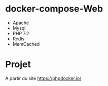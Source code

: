 # docker-compose-Web 
 * Apache 
 * Mysql 
 * PHP 7.2 
 * Redis 
 * MemCached

# Projet

A partir du site https://phpdocker.io/ 
